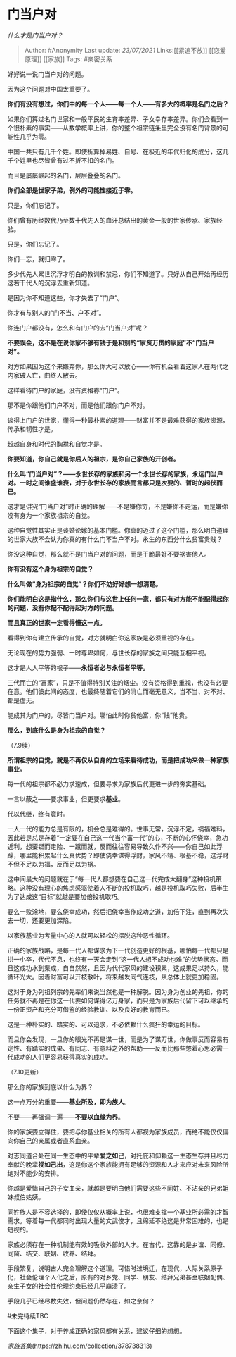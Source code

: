 # 门当户对
*什么才是门当户对？*

> Author: #Anonymity
> Last update: *23/07/2021*
> Links:[[紧追不放]] [[恋爱原理]] [[家族]]
> Tags:    #亲密关系

好好说一说门当户对的问题。

因为这个问题对中国太重要了。

**你们有没有想过，你们中的每一个人——每一个人——有多大的概率是名门之后？**

如果你们算过名门世家和一般平民的生育率差异、子女幸存率差异。你们会看到一个很朴素的事实——从数学概率上讲，你的整个祖宗链条里完全没有名门背景的可能性几乎为零。

中国一共只有几千个姓。即使折算掉易姓、自号、在极近的年代归化的成分，这几千个姓里也尽皆曾有过不折不扣的名门。

而且是屡屡崛起的名门，层层叠叠的名门。

**你们全部是世家子弟，例外的可能性接近于零。**

只是，你们忘记了。

你们曾有历经数代乃至数十代先人的血汗总结出的黄金一般的世家传承、家族经验。

只是，你们忘记了。

你们一忘，就归零了。

多少代先人累世沉浮才明白的教训和禁忌，你们不知道了。只好从自己开始再经历这若干代人的沉浮去重新知道。

是因为你不知道这些，你才失去了“门户”。

你才有与别人的“门不当、户不对”。

你连门户都没有，怎么和有门户的去“门当户对”呢？

**不要误会，这不是在说你家不够有钱于是和别的“家资万贯的家庭”不“门当户对”。**

对方如果因为这个来嫌弃你，那么你大可以放心——你有机会看着这家人在两代之内家破人亡，曲终人散去。

这样看待门户的家庭，没有资格称“门户”。

那不是你跟他们门户不对，而是他们跟你门户不对。

谈得上门户的世家，懂得一种最朴素的道理——财富并不是最难获得的家族资源，传承和韧性才是。

超越自身和时代的胸襟和自觉才是。

**你要知道，你自己就是你后人的祖宗，是你自己家族的开创者。**

**什么叫“门当户对”？——永世长存的家族和另一个永世长存的家族，永远门当户对。一时之间谁盛谁衰，对于永世长存的家族而言都只是次要的、暂时的起伏而已。**

这才是讲究“门当户对”时正确的理解——不是嫌你穷，不是嫌你不走运，而是嫌你没有身为一个家族祖宗的自觉。

这种自觉性其实正是谈婚论嫁的基本门槛。你真的迈过了这个门槛，那么明白道理的世家大族不会认为你真的有什么门不当户不对。永生的东西分什么贫富贵贱？

你没这种自觉，那么就不是门当户对的问题，而是干脆最好不要祸害他人。

**你有没有这个身为祖宗的自觉？**

**什么叫做“身为祖宗的自觉”？你们不妨好好想一想清楚。**

**你们能明白这是指什么，那么你们与这世上任何一家，都只有对方能不能配得起你的问题，没有你配不配得起对方的问题。**

**而且真正的世家一定看得懂这一点。**

看得到你有建立传承的自觉，对方就明白你这家族是必须重视的存在。

无论现在的势力强弱、一时尊卑如何，与世长存的家族之间只能互相平视。

这才是人人平等的根子——**永恒者必与永恒者平等。**

三代而亡的“富家”，只是不值得特别关注的烟尘。没有资格得到重视，也没有必要在意。他们彼此间的态度，也最终随着它们的消亡而毫无意义，当不当、对不对、都是虚无。

能成其为门户的，尽皆门当户对。哪怕此时你贫他富，你“贱”他贵。

**那么，到底什么是身为祖宗的自觉？**

（7.9续）

**所谓祖宗的自觉，就是不再仅从自身的立场来看待成功，而是把成功来做一种家族事业。**

每一代的祖宗都不必力求速成，但要寻求为家族后代更进一步的夯实基础。

一言以蔽之——要求事业，但更要求**基业**。

代以代继，终有竟时。

一人一代的能力总是有限的，机会总是难得的。世事无常，沉浮不定，祸福难料，因此若是总是存着“一定要在自己这一代当个富一代”的心，不断的心怀侥幸，急功近利，想要铤而走险、一蹴而就，反而往往容易导致久作不兴——你自己如此浮躁，哪里能积累起什么真优势？即使侥幸谋得浮财，家风不靖、根基不稳，这浮财不但不足以为福，反而足以为祸。

这中间最大的问题就在于“每一代人都想要在自己这一代完成大翻身”这种投机策略。这种没有理心的焦虑感驱使着人不断的投机取巧，越是投机取巧失败，后半生为了达成这“目标”就越是要加倍投机取巧。

要么一败涂地，要么侥幸成功，然后把侥幸当作成功之道，加倍下注，直到再次失去一切，还要更加深陷。

以家族基业为考量中心的人就可以轻松的摆脱这种恶性循环。

正确的家族战略，是每一代人都谋求为下一代创造更好的根基，哪怕每一代都只是拱一小卒，代代不息，也终有一天会走到“这一代人想不成功也难”的优势状态。而且这成功水到渠成，自自然然，且因为代代家风的建设积累，这成果足以持久，能循环光大。因着财富可以开枝散叶，将来越发同气连枝，从总体上就更加稳固。

这对于身为列祖列宗的先辈们来说当然也是一种解脱。因为身为创业的先祖，你的任务就不再是在你这一代要如何谋得亿万身家，而只是为家族后代留下可以继承的一份正资产和充分可借鉴的经验教训、以及良好的教育而已。

这是一种朴实的、踏实的、可以追求，不必依赖什么疯狂的幸运的目标。

而且你会发现，一旦你的眼光不再是谋一世，而是为了谋万世，你做事反而容易有定性、有踏实的成果、有同志、有意料之外的帮助——反而比那些憋着心思必需一代成功的人们更容易获得真实的成功。

（7.10更新）

那么你的家族到底以什么为界？

这一点万分的重要——**基业所及，即为族人**。

不要——再强调一遍——**不要以血缘为界**。

你的家族要立得住，要把与你基业相关的所有人都视为家族成员，而绝不能仅仅偏向你自己的亲属或者直系血亲。

对志同道合处在同一生态中的平辈**爱之如己**，对托庇和仰赖这一生态生存并且尽力奉献的晚辈**视如己出**，这是你这个家族能拥有足够的资源和人才来应对未来风险所绝对不能少的安排。

你越是爱惜自己的子女血亲，就越是要明白他们需要这些不同姓、不沾亲的兄弟姐妹叔伯姑姨。

同姓族人是不容选择的，即使仅仅从概率上说，也很难支撑一个基业所必需的才智需求。等着每一代都同时出现大量的文武俊才，且绵延不绝这是非常困难的，也是短视的。

家族必须存在一种机制能有效的吸收外部的人才。在古代，这靠的是乡谊、同僚、同窗、结交、联姻、收养、结拜。

手段繁复，说明古人完全理解这个道理。可惜时过境迁，在现代，人际关系原子化，社会伦理个人化之后，原有的对乡党、同学、朋友、结拜兄弟甚至联姻配偶、亲生子女的社会性伦理约束已经几乎崩溃了。

手段几乎已经尽数失效，但问题仍然存在，如之奈何？

#未完待续TBC

下面这个集子，对于养成正确的家风都有关系，建议仔细的想想。

*家族答集*(https://zhihu.com/collection/378738313)

